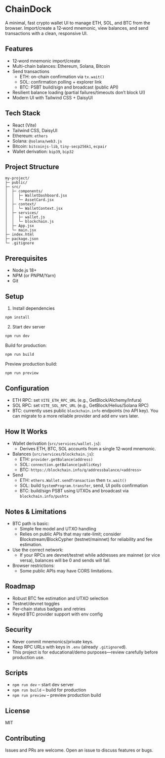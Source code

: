 # ChainDock

A minimal, fast crypto wallet UI to manage ETH, SOL, and BTC from the browser. Import/create a 12‑word mnemonic, view balances, and send transactions with a clean, responsive UI.

## Features
- 12‑word mnemonic import/create
- Multi-chain balances: Ethereum, Solana, Bitcoin
- Send transactions
  - ETH: on-chain confirmation via `tx.wait()`
  - SOL: confirmation polling + explorer link
  - BTC: PSBT build/sign and broadcast (public API)
- Resilient balance loading (partial failures/timeouts don’t block UI)
- Modern UI with Tailwind CSS + DaisyUI

## Tech Stack
- React (Vite)
- Tailwind CSS, DaisyUI
- Ethereum: `ethers`
- Solana: `@solana/web3.js`
- Bitcoin: `bitcoinjs-lib`, `tiny-secp256k1`, `ecpair`
- Wallet derivation: `bip39`, `bip32`

## Project Structure
```
my-project/
├─ public/
├─ src/
│  ├─ components/
│  │  ├─ WalletDashboard.jsx
│  │  └─ AssetCard.jsx
│  ├─ context/
│  │  └─ WalletContext.jsx
│  ├─ services/
│  │  ├─ wallet.js
│  │  └─ blockchain.js
│  ├─ App.jsx
│  └─ main.jsx
├─ index.html
├─ package.json
└─ .gitignore
```

## Prerequisites
- Node.js 18+
- NPM (or PNPM/Yarn)
- Git

## Setup
1) Install dependencies
```bash
npm install
```



2) Start dev server
```bash
npm run dev
```

Build for production:
```bash
npm run build
```

Preview production build:
```bash
npm run preview
```

## Configuration
- ETH RPC: set `VITE_ETH_RPC_URL` (e.g., GetBlock/Alchemy/Infura)
- SOL RPC: set `VITE_SOL_RPC_URL` (e.g., GetBlock/Helius/Solana RPC)
- BTC: currently uses public `blockchain.info` endpoints (no API key). You can migrate to a more reliable provider and add env vars later.

## How It Works
- Wallet derivation (`src/services/wallet.js`):
  - Derives ETH, BTC, SOL accounts from a single 12‑word mnemonic.
- Balances (`src/services/blockchain.js`):
  - ETH: `provider.getBalance(address)`
  - SOL: `connection.getBalance(publicKey)`
  - BTC: `https://blockchain.info/q/addressbalance/<address>`
- Send
  - ETH: `ethers.Wallet.sendTransaction` then `tx.wait()`
  - SOL: build `SystemProgram.transfer`, send, UI polls confirmation
  - BTC: build/sign PSBT using UTXOs and broadcast via `blockchain.info/pushtx`

## Notes & Limitations
- BTC path is basic:
  - Simple fee model and UTXO handling
  - Relies on public APIs that may rate-limit; consider Blockstream/BlockCypher (testnet/mainnet) for reliability and fee estimation.
- Use the correct network:
  - If your RPCs are devnet/testnet while addresses are mainnet (or vice versa), balances will be 0 and sends will fail.
- Browser restrictions:
  - Some public APIs may have CORS limitations.

## Roadmap
- Robust BTC fee estimation and UTXO selection
- Testnet/devnet toggles
- Per-chain status badges and retries
- Keyed BTC provider support with env config

## Security
- Never commit mnemonics/private keys.
- Keep RPC URLs with keys in `.env` (already `.gitignore`d).
- This project is for educational/demo purposes—review carefully before production use.

## Scripts
- `npm run dev` – start dev server
- `npm run build` – build for production
- `npm run preview` – preview production build

## License
MIT

## Contributing
Issues and PRs are welcome. Open an issue to discuss features or bugs.
